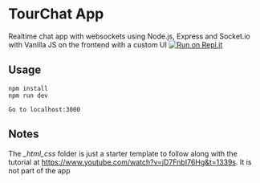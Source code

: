 # TourChat App
Realtime chat app with websockets using Node.js, Express and Socket.io with Vanilla JS on the frontend with a custom UI
[![Run on Repl.it](https://repl.it/badge/github/bradtraversy/chatcord)](https://repl.it/github/bradtraversy/chatcord)
## Usage
```
npm install
npm run dev

Go to localhost:3000
```

## Notes
The *_html_css* folder is just a starter template to follow along with the tutorial at https://www.youtube.com/watch?v=jD7FnbI76Hg&t=1339s. It is not part of the app
